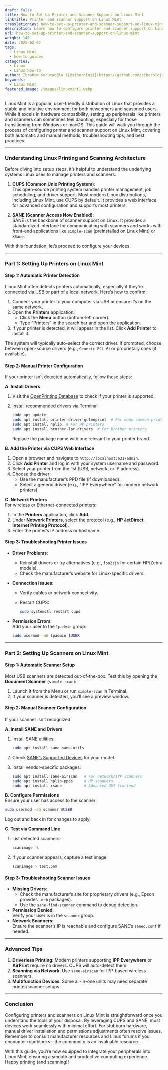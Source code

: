 ```yaml
---
draft: false
title: How to Set Up Printer and Scanner Support on Linux Mint
linkTitle: Printer and Scanner Support on Linux Mint
translationKey: how-to-set-up-printer-and-scanner-support-on-linux-mint
description: Learn how to configure printer and scanner support on Linux Mint, covering automatic and manual setup methods, troubleshooting tips, and best practices.
url: how-to-set-up-printer-and-scanner-support-on-linux-mint
weight: 140
date: 2025-02-02
tags:
  - Linux Mint
  - how-to guides
categories:
  - Linux
  - Linux How-to
author: İbrahim Korucuoğlu ([@siberoloji](https://github.com/siberoloji))
keywords:
  - Linux Mint
featured_image: /images/linuxmint1.webp
---
```

Linux Mint is a popular, user-friendly distribution of Linux that provides a stable and intuitive environment for both newcomers and seasoned users. While it excels in hardware compatibility, setting up peripherals like printers and scanners can sometimes feel daunting, especially for those transitioning from Windows or macOS. This guide will walk you through the process of configuring printer and scanner support on Linux Mint, covering both automatic and manual methods, troubleshooting tips, and best practices.  

---

### **Understanding Linux Printing and Scanning Architecture**  

Before diving into setup steps, it’s helpful to understand the underlying systems Linux uses to manage printers and scanners:  

1. **CUPS (Common Unix Printing System)**:  
   This open-source printing system handles printer management, job scheduling, and driver support. Most modern Linux distributions, including Linux Mint, use CUPS by default. It provides a web interface for advanced configuration and supports most printers.  

2. **SANE (Scanner Access Now Enabled)**:  
   SANE is the backbone of scanner support on Linux. It provides a standardized interface for communicating with scanners and works with front-end applications like `simple-scan` (preinstalled on Linux Mint) or `XSane`.  

With this foundation, let’s proceed to configure your devices.  

---

### **Part 1: Setting Up Printers on Linux Mint**  

#### **Step 1: Automatic Printer Detection**  

Linux Mint often detects printers automatically, especially if they’re connected via USB or part of a local network. Here’s how to confirm:  

1. Connect your printer to your computer via USB or ensure it’s on the same network.  
2. Open the **Printers** application:  
   - Click the **Menu** button (bottom-left corner).  
   - Type "Printers" in the search bar and open the application.  
3. If your printer is detected, it will appear in the list. Click **Add Printer** to install it.  

The system will typically auto-select the correct driver. If prompted, choose between open-source drivers (e.g., `Generic PCL 6`) or proprietary ones (if available).  

#### **Step 2: Manual Printer Configuration**  

If your printer isn’t detected automatically, follow these steps:  

**A. Install Drivers**  

1. Visit the [OpenPrinting Database](https://openprinting.org/printers) to check if your printer is supported.  
2. Install recommended drivers via Terminal:  

   ```bash  
   sudo apt update  
   sudo apt install printer-driver-gutenprint  # For many common printers  
   sudo apt install hplip  # For HP printers  
   sudo apt install brother-lpr-drivers  # For Brother printers  
   ```  

   Replace the package name with one relevant to your printer brand.  

**B. Add the Printer via CUPS Web Interface**  

1. Open a browser and navigate to `http://localhost:631/admin`.  
2. Click **Add Printer** and log in with your system username and password.  
3. Select your printer from the list (USB, network, or IP address).  
4. Choose the driver:  
   - Use the manufacturer’s PPD file (if downloaded).  
   - Select a generic driver (e.g., "IPP Everywhere" for modern network printers).  

**C. Network Printers**  
For wireless or Ethernet-connected printers:  

1. In the **Printers** application, click **Add**.  
2. Under **Network Printers**, select the protocol (e.g., **HP JetDirect**, **Internet Printing Protocol**).  
3. Enter the printer’s IP address or hostname.  

#### **Step 3: Troubleshooting Printer Issues**  

- **Driver Problems**:  
  - Reinstall drivers or try alternatives (e.g., `foo2zjs` for certain HP/Zebra models).  
  - Check the manufacturer’s website for Linux-specific drivers.  
- **Connection Issues**:  
  - Verify cables or network connectivity.  
  - Restart CUPS:  

    ```bash  
    sudo systemctl restart cups  
    ```  

- **Permission Errors**:  
  Add your user to the `lpadmin` group:  

  ```bash  
  sudo usermod -aG lpadmin $USER  
  ```  

---

### **Part 2: Setting Up Scanners on Linux Mint**  

#### **Step 1: Automatic Scanner Setup**  

Most USB scanners are detected out-of-the-box. Test this by opening the **Document Scanner** (`simple-scan`):  

1. Launch it from the Menu or run `simple-scan` in Terminal.  
2. If your scanner is detected, you’ll see a preview window.  

#### **Step 2: Manual Scanner Configuration**  

If your scanner isn’t recognized:  

**A. Install SANE and Drivers**  

1. Install SANE utilities:  

   ```bash  
   sudo apt install sane sane-utils  
   ```  

2. Check [SANE’s Supported Devices](http://www.sane-project.org/sane-supported-devices.html) for your model.  
3. Install vendor-specific packages:  

   ```bash  
   sudo apt install sane-airscan   # For network/IPP scanners  
   sudo apt install hplip-ppds     # HP scanners  
   sudo apt install xsane          # Advanced GUI frontend  
   ```  

**B. Configure Permissions**  
Ensure your user has access to the scanner:  

```bash  
sudo usermod -aG scanner $USER  
```  

Log out and back in for changes to apply.  

**C. Test via Command Line**  

1. List detected scanners:  

   ```bash  
   scanimage -L  
   ```  

2. If your scanner appears, capture a test image:  

   ```bash  
   scanimage > test.pnm  
   ```  

#### **Step 3: Troubleshooting Scanner Issues**  

- **Missing Drivers**:  
  - Check the manufacturer’s site for proprietary drivers (e.g., Epson provides `.deb` packages).  
  - Use the `sane-find-scanner` command to debug detection.  
- **Permission Denied**:  
  Verify your user is in the `scanner` group.  
- **Network Scanners**:  
  Ensure the scanner’s IP is reachable and configure SANE’s `saned.conf` if needed.  

---

### **Advanced Tips**  

1. **Driverless Printing**: Modern printers supporting **IPP Everywhere** or **AirPrint** require no drivers. CUPS will auto-detect them.  
2. **Scanning via Network**: Use `sane-airscan` for IPP-based wireless scanners.  
3. **Multifunction Devices**: Some all-in-one units may need separate printer/scanner setups.  

---

### **Conclusion**  

Configuring printers and scanners on Linux Mint is straightforward once you understand the tools at your disposal. By leveraging CUPS and SANE, most devices work seamlessly with minimal effort. For stubborn hardware, manual driver installation and permissions adjustments often resolve issues. Remember to consult manufacturer resources and Linux forums if you encounter roadblocks—the community is an invaluable resource.  

With this guide, you’re now equipped to integrate your peripherals into Linux Mint, ensuring a smooth and productive computing experience. Happy printing (and scanning)!  

